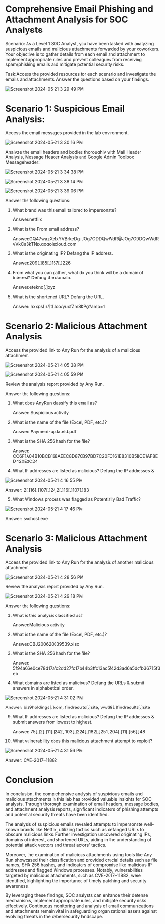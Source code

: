 <h1>Comprehensive Email Phishing and Attachment Analysis for SOC Analysts</h1> 

Scenario: As a Level 1 SOC Analyst, you have been tasked with analyzing suspicious emails and malicious attachments forwarded by your coworkers. Your objective is to gather details from each email and attachment to implement appropriate rules and prevent colleagues from receiving spam/phishing emails and mitigate potential security risks.

Task:Access the provided resources for each scenario and investigate the emails and attachments. Answer the questions based on your findings.

![Screenshot 2024-05-21 3 29 49 PM](https://github.com/mmedinabet/Phishing-Labs-/assets/142737434/edf78f12-ada5-46e2-babb-150b91374aa0)


<h1> Scenario 1: Suspicious Email Analysis: </h1>
Access the email messages provided in the lab environment.

![Screenshot 2024-05-21 3 30 16 PM](https://github.com/mmedinabet/Phishing-Labs-/assets/142737434/660d9499-035a-4c63-9866-508d5c467c63)

Analyze the email headers and bodies thoroughly with Mail Header Analysis, Message Header Analysis and Google Admin Toolbox Messageheader:

![Screenshot 2024-05-21 3 34 38 PM](https://github.com/mmedinabet/Phishing-Labs-/assets/142737434/af5b2428-2b4f-4693-be23-e5a3aadff11c)

![Screenshot 2024-05-21 3 38 14 PM](https://github.com/mmedinabet/Phishing-Labs-/assets/142737434/c14899ae-b015-4a1a-9e28-61b2126f1baa)

![Screenshot 2024-05-21 3 39 06 PM](https://github.com/mmedinabet/Phishing-Labs-/assets/142737434/fecbf511-7bc6-41e9-b311-98a5b1664da2)

Answer the following questions:
1. What brand was this email tailored to impersonate?

   Answer:netflix
   
2. What is the From email address?
   
   Answer:GQ47wazXe1xYVBrkeDg-JOg7ODDQwWdR@JOg7ODDQwWdR yVkCaBkTNp.gogolecloud.com
   
3. What is the originating IP? Defang the IP address.

   Answer:209[.]85[.]167[.]226

4. From what you can gather, what do you think will be a domain of interest? Defang the domain.

   Answer:etekno[.]xyz
   
5. What is the shortened URL? Defang the URL.

   Answer: hxxps[://]t[.]co/yuxfZm8KPg?amp=1



<h1> Scenario 2: Malicious Attachment Analysis </h1>

Access the provided link to Any Run for the analysis of a malicious attachment.

![Screenshot 2024-05-21 4 05 38 PM](https://github.com/mmedinabet/Phishing-Labs-/assets/142737434/4da9a427-ee9d-45a0-8450-7c7bb7f1ef6a)

![Screenshot 2024-05-21 4 05 59 PM](https://github.com/mmedinabet/Phishing-Labs-/assets/142737434/33c11c35-b8c9-4231-a330-e73c3163c51e)

Review the analysis report provided by Any Run.

Answer the following questions:

1. What does AnyRun classify this email as?

   Answer: Suspicious activity
   
2. What is the name of the file (Excel, PDF, etc.)?

   Answer: Payment-updateid.pdf
   
3. What is the SHA 256 hash for the file?

   Answer: CC6F1A04B10BCB168AEEC8D870B97BD7C20FC161E8310B5BCE1AF8ED420E2C24
   
4. What IP addresses are listed as malicious? Defang the IP addresses &

![Screenshot 2024-05-21 4 16 55 PM](https://github.com/mmedinabet/Phishing-Labs-/assets/142737434/11dbe10a-3f31-47bd-aaec-ac7d404eb759)

   Answer: 2[.]16[.]107[.]24,2[.]16[.]107[.]83

5. What Windows process was flagged as Potentially Bad Traffic?

![Screenshot 2024-05-21 4 17 46 PM](https://github.com/mmedinabet/Phishing-Labs-/assets/142737434/2c911b06-b831-4d7c-9d01-02119b8cc298)

   Answer: svchost.exe

   
<h1> Scenario 3: Malicious Attachment Analysis </h1>

Access the provided link to Any Run for the analysis of another malicious attachment.

![Screenshot 2024-05-21 4 28 56 PM](https://github.com/mmedinabet/Phishing-Labs-/assets/142737434/88867642-b7e3-4198-bbdb-f64731f6e9e1)

Review the analysis report provided by Any Run.

![Screenshot 2024-05-21 4 29 18 PM](https://github.com/mmedinabet/Phishing-Labs-/assets/142737434/1de8dfff-03a1-4ac7-a5ee-2d74ffb1eaa6)

Answer the following questions:

1. What is this analysis classified as?

   Answer:Malicious activity
   
3. What is the name of the file (Excel, PDF, etc.)?

   Answer:CBJ200620039539.xlsx
   
5. What is the SHA 256 hash for the file?

   Answer: 5f94a66e0ce78d17afc2dd27fc17b44b3ffc13ac5f42d3ad6a5dcfb36715f3eb
   
7. What domains are listed as malicious? Defang the URLs & submit answers in alphabetical order.

![Screenshot 2024-05-21 4 31 02 PM](https://github.com/mmedinabet/Phishing-Labs-/assets/142737434/37034cf8-f143-443c-9627-0cef6f6ed245)

   Answer: biz9holdings[.]com, findresults[.]site, ww38[.]findresults[.]site
   
9. What IP addresses are listed as malicious? Defang the IP addresses & submit answers from lowest to highest.

   Answer: 75[.]2[.]11[.]242, 103[.]224[.]182[.]251, 204[.]11[.]56[.]48
   
11. What vulnerability does this malicious attachment attempt to exploit?

![Screenshot 2024-05-21 4 31 56 PM](https://github.com/mmedinabet/Phishing-Labs-/assets/142737434/475012ce-ee1e-4764-897e-7b6c4cc91fa3)

   Answer: CVE-2017–11882

<h1> Conclusion </h1>

In conclusion, the comprehensive analysis of suspicious emails and malicious attachments in this lab has provided valuable insights for SOC analysts. Through thorough examination of email headers, message bodies, and attachment analysis reports, significant indicators of phishing attempts and potential security threats have been identified.

The analysis of suspicious emails revealed attempts to impersonate well-known brands like Netflix, utilizing tactics such as defanged URLs to obscure malicious links. Further investigation uncovered originating IPs, domains of interest, and shortened URLs, aiding in the understanding of potential attack vectors and threat actors' tactics.

Moreover, the examination of malicious attachments using tools like Any Run showcased their classification and provided crucial details such as file names, SHA 256 hashes, and indicators of compromise like malicious IP addresses and flagged Windows processes. Notably, vulnerabilities targeted by malicious attachments, such as CVE-2017–11882, were identified, highlighting the importance of timely patching and security awareness.

By leveraging these findings, SOC analysts can enhance their defense mechanisms, implement appropriate rules, and mitigate security risks effectively. Continuous monitoring and analysis of email communications and attachments remain vital in safeguarding organizational assets against evolving threats in the cybersecurity landscape.   
